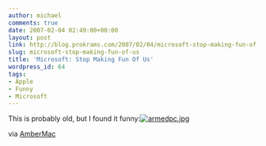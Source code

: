 ```yaml
---
author: michael
comments: true
date: 2007-02-04 02:49:00+00:00
layout: post
link: http://blog.prokrams.com/2007/02/04/microsoft-stop-making-fun-of-us/
slug: microsoft-stop-making-fun-of-us
title: 'Microsoft: Stop Making Fun Of Us'
wordpress_id: 64
tags:
- Apple
- Funny
- Microsoft
---
```


This is probably old, but I found it funny:[![armedpc.jpg](http://blog.prokrams.com/wp-content/uploads/2008/03/armedpc.jpg)](http://bp1.blogger.com/_CjSwrux-F-Y/RcVKatsk5kI/AAAAAAAAAAw/Mja8InxOs3I/s1600-h/ArmedPC.jpg)

via [AmberMac](http://www.ambermac.typepad.com/index.html)

